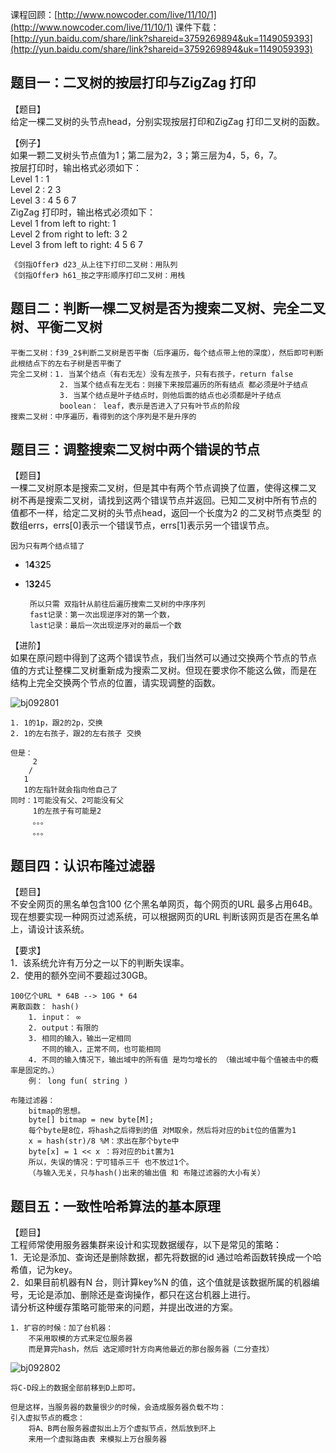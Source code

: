 课程回顾：[http://www.nowcoder.com/live/11/10/1](http://www.nowcoder.com/live/11/10/1)
课件下载：[http://yun.baidu.com/share/link?shareid=3759269894&uk=1149059393](http://yun.baidu.com/share/link?shareid=3759269894&uk=1149059393)



## 题目一：二叉树的按层打印与ZigZag 打印
【题目】  
给定一棵二叉树的头节点head，分别实现按层打印和ZigZag 打印二叉树的函数。

【例子】  
如果一颗二叉树头节点值为1；第二层为2，3；第三层为4，5，6，7。  
按层打印时，输出格式必须如下：  
Level 1 : 1  
Level 2 : 2 3  
Level 3 : 4 5 6 7  
ZigZag 打印时，输出格式必须如下：  
Level 1 from left to right: 1  
Level 2 from right to left: 3 2  
Level 3 from left to right: 4 5 6 7  

    《剑指Offer》 d23_从上往下打印二叉树：用队列
    《剑指Offer》 h61_按之字形顺序打印二叉树：用栈


## 题目二：判断一棵二叉树是否为搜索二叉树、完全二叉树、平衡二叉树

    平衡二叉树：f39_2$判断二叉树是否平衡（后序遍历，每个结点带上他的深度），然后即可判断此根结点下的左右子树是否平衡了
    完全二叉树：1. 当某个结点（有右无左）没有左孩子，只有右孩子，return false
               2. 当某个结点有左无右：则接下来按层遍历的所有结点 都必须是叶子结点
               3. 当某个结点是叶子结点时，则他后面的结点也必须都是叶子结点
               boolean： leaf，表示是否进入了只有叶节点的阶段
    搜索二叉树：中序遍历，看得到的这个序列是不是升序的
              

## 题目三：调整搜索二叉树中两个错误的节点
【题目】  
一棵二叉树原本是搜索二叉树，但是其中有两个节点调换了位置，使得这棵二叉
树不再是搜索二叉树，请找到这两个错误节点并返回。已知二叉树中所有节点的
值都不一样，给定二叉树的头节点head，返回一个长度为2 的二叉树节点类型
的数组errs，errs[0]表示一个错误节点，errs[1]表示另一个错误节点。
    
    
    因为只有两个结点错了
    
 - 1**4**3**2**5
 - 1**32**45
 
        所以只需 双指针从前往后遍历搜索二叉树的中序序列
        fast记录：第一次出现逆序对的第一个数，
        last记录：最后一次出现逆序对的最后一个数


【进阶】  
如果在原问题中得到了这两个错误节点，我们当然可以通过交换两个节点的节点
值的方式让整棵二叉树重新成为搜索二叉树。但现在要求你不能这么做，而是在
结构上完全交换两个节点的位置，请实现调整的函数。

![bj092801](https://raw.githubusercontent.com/nibnait/algorithms/master/src/nowcoder/common/imgs/nowcoderbj16092801.png)

    1. 1的1p，跟2的2p，交换
    2. 1的左右孩子，跟2的左右孩子 交换
    
    但是：
         2
        /
       1
       1的左指针就会指向他自己了
    同时：1可能没有父、2可能没有父
         1的左孩子有可能是2
         。。。
         。。。



## 题目四：认识布隆过滤器
【题目】  
不安全网页的黑名单包含100 亿个黑名单网页，每个网页的URL 最多占用64B。
现在想要实现一种网页过滤系统，可以根据网页的URL 判断该网页是否在黑名单
上，请设计该系统。

【要求】  
1．该系统允许有万分之一以下的判断失误率。  
2．使用的额外空间不要超过30GB。
  
    100亿个URL * 64B --> 10G * 64
    离散函数： hash()
        1. input： ∞
        2. output：有限的
        3. 相同的输入，输出一定相同
           不同的输入，正常不同，也可能相同
        4. 不同的输入情况下，输出域中的所有值 是均匀增长的 （输出域中每个值被击中的概率是固定的。）
        例： long fun( string )
        
    布隆过滤器：
        bitmap的思想。
        byte[] bitmap = new byte[M];    
        每个byte是8位，将hash之后得到的值 对M取余，然后将对应的bit位的值置为1
        x = hash(str)/8 %M：求出在那个byte中
        byte[x] = 1 << x ：将对应的bit置为1
        所以，失误的情况：宁可错杀三千 也不放过1个。
        （与输入无关，只与hash()出来的输出值 和 布隆过滤器的大小有关）
           
  
  
## 题目五：一致性哈希算法的基本原理
【题目】  
工程师常使用服务器集群来设计和实现数据缓存，以下是常见的策略：  
1．无论是添加、查询还是删除数据，都先将数据的id 通过哈希函数转换成一个哈希值，记为key。  
2．如果目前机器有N 台，则计算key%N 的值，这个值就是该数据所属的机器编号，无论是添加、删除还是查询操作，都只在这台机器上进行。  
请分析这种缓存策略可能带来的问题，并提出改进的方案。

    1. 扩容的时候：加了台机器：
        不采用取模的方式来定位服务器
        而是算完hash，然后 选定顺时针方向离他最近的那台服务器（二分查找）
![bj092802](https://raw.githubusercontent.com/nibnait/algorithms/master/src/nowcoder/common/imgs/nowcoderbj16092802.png)
    
    将C-D段上的数据全部前移到D上即可。
    
    但是这样，当服务器的数量很少的时候，会造成服务器负载不均：
    引入虚拟节点的概念： 
        将A、B两台服务器虚拟出上万个虚拟节点，然后放到环上
        来用一个虚拟路由表 来模拟上万台服务器
    

